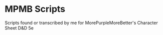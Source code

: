 # MPMB Scripts

Scripts found or transcribed by me for MorePurpleMoreBetter's Character Sheet
D&amp;D 5e
